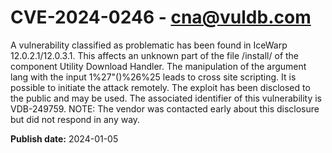 # CVE-2024-0246 - cna@vuldb.com

A vulnerability classified as problematic has been found in IceWarp 12.0.2.1/12.0.3.1. This affects an unknown part of the file /install/ of the component Utility Download Handler. The manipulation of the argument lang with the input 1%27"()%26%25<zzz><ScRiPt>alert(document.domain)</ScRiPt> leads to cross site scripting. It is possible to initiate the attack remotely. The exploit has been disclosed to the public and may be used. The associated identifier of this vulnerability is VDB-249759. NOTE: The vendor was contacted early about this disclosure but did not respond in any way.

**Publish date:** 2024-01-05
